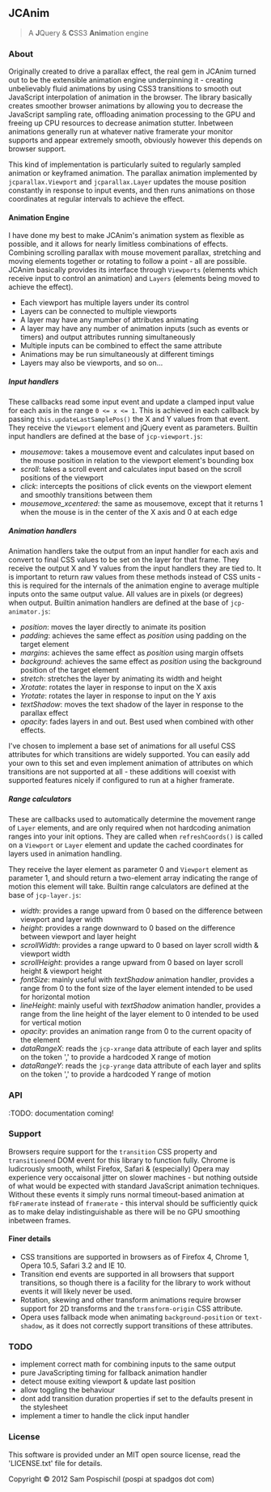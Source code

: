 ## JCAnim ##

> A **J**Query & **C**SS3 **Anim**ation engine

### About ###

Originally created to drive a parallax effect, the real gem in JCAnim turned out to be the extensible animation engine underpinning it - creating unbelievably fluid animations by using CSS3 transitions to smooth out JavaScript interpolation of animation in the browser. The library basically creates smoother browser animations by allowing you to decrease the JavaScript sampling rate, offloading animation processing to the GPU and freeing up CPU resources to decrease animation stutter. Inbetween animations generally run at whatever native framerate your monitor supports and appear extremely smooth, obviously however this depends on browser support.

This kind of implementation is particularly suited to regularly sampled animation or keyframed animation. The parallax animation implemented by `jcparallax.Viewport` and `jcparallax.Layer` updates the mouse position constantly in response to input events, and then runs animations on those coordinates at regular intervals to achieve the effect.

#### Animation Engine ####

I have done my best to make JCAnim's animation system as flexible as possible, and it allows for nearly limitless combinations of effects. Combining scrolling parallax with mouse movement parallax, stretching and moving elements together or rotating to follow a point - all are possible. JCAnim basically provides its interface through `Viewports` (elements which receive input to control an animation) and `Layers` (elements being moved to achieve the effect).

- Each viewport has multiple layers under its control
- Layers can be connected to multiple viewports
- A layer may have any mumber of attributes animating
- A layer may have any number of animation inputs (such as events or timers) and output attributes running simultaneously
- Multiple inputs can be combined to effect the same attribute
- Animations may be run simultaneously at different timings
- Layers may also be viewports, and so on...

##### Input handlers #####

These callbacks read some input event and update a clamped input value for each axis in the range `0 <= x <= 1`. This is achieved in each callback by passing `this.updateLastSamplePos()` the X and Y values from that event. They receive the `Viewport` element and jQuery event as parameters. Builtin input handlers are defined at the base of `jcp-viewport.js`:

- *mousemove*:				takes a mousemove event and calculates input based on the mouse position in relation to the viewport element's bounding box
- *scroll*:					takes a scroll event and calculates input based on the scroll positions of the viewport
- *click*:					intercepts the positions of click events on the viewport element and smoothly transitions between them
- *mousemove_xcentered*:	the same as mousemove, except that it returns 1 when the mouse is in the center of the X axis and 0 at each edge

##### Animation handlers #####

Animation handlers take the output from an input handler for each axis and convert to final CSS values to be set on the layer for that frame. They receive the output X and Y values from the input handlers they are tied to. It is important to return raw values from these methods instead of CSS units - this is required for the internals of the animation engine to average multiple inputs onto the same output value. All values are in pixels (or degrees) when output. Builtin animation handlers are defined at the base of `jcp-animator.js`:

- *position*:		moves the layer directly to animate its position
- *padding*:		achieves the same effect as *position* using padding on the target element
- *margins*:		achieves the same effect as *position* using margin offsets
- *background*:		achieves the same effect as *position* using the background position of the target element
- *stretch*:		stretches the layer by animating its width and height
- *Xrotate*:		rotates the layer in response to input on the X axis
- *Yrotate*:		rotates the layer in response to input on the Y axis
- *textShadow*:		moves the text shadow of the layer in response to the parallax effect
- *opacity*:		fades layers in and out. Best used when combined with other effects.

I've chosen to implement a base set of animations for all useful CSS attributes for which transitions are widely supported. You can easily add your own to this set and even implement animation of attributes on which transitions are not supported at all - these additions will coexist with supported features nicely if configured to run at a higher framerate.

##### Range calculators #####

These are callbacks used to automatically determine the movement range of `Layer` elements, and are only required when not hardcoding animation ranges into your init options. They are called when `refreshCoords()` is called on a `Viewport` or `Layer` element and update the cached coordinates for layers used in animation handling.

They receive the layer element as parameter 0 and `Viewport` element as parameter 1, and should return a two-element array indicating the range of motion this element will take. Builtin range calculators are defined at the base of `jcp-layer.js`:

- *width*:			provides a range upward from 0 based on the difference between viewport and layer width
- *height*: 		provides a range downward to 0 based on the difference between viewport and layer height
- *scrollWidth*:	provides a range upward to 0 based on layer scroll width & viewport width
- *scrollHeight*:	provides a range upward from 0 based on layer scroll height & viewport height
- *fontSize*:		mainly useful with *textShadow* animation handler, provides a range from 0 to the font size of the layer element intended to be used for horizontal motion
- *lineHeight*:		mainly useful with *textShadow* animation handler, provides a range from the line height of the layer element to 0 intended to be used for vertical motion
- *opacity*:		provides an animation range from 0 to the current opacity of the element
- *dataRangeX*:		reads the `jcp-xrange` data attribute of each layer and splits on the token ',' to provide a hardcoded X range of motion
- *dataRangeY*:		reads the `jcp-yrange` data attribute of each layer and splits on the token ',' to provide a hardcoded Y range of motion

### API ###

:TODO: documentation coming!

### Support ###

Browsers require support for the `transition` CSS property and `transitionend` DOM event for this library to function fully. Chrome is ludicrously smooth, whilst Firefox, Safari & (especially) Opera may experience very occaisonal jitter on slower machines - but nothing outside of what would be expected with standard JavaScript animation techniques. Without these events it simply runs normal timeout-based animation at `fbFramerate` instead of `framerate` - this interval should be sufficiently quick as to make delay indistinguishable as there will be no GPU smoothing inbetween frames.

#### Finer details ####

- CSS transitions are supported in browsers as of Firefox 4, Chrome 1, Opera 10.5, Safari 3.2 and IE 10.
- Transition end events are supported in all browsers that support transitions, so though there is a facility for the library to work without events it will likely never be used.
- Rotation, skewing and other transform animations require browser support for 2D transforms and the `transform-origin` CSS attribute.
- Opera uses fallback mode when animating `background-position` or `text-shadow`, as it does not correctly support transitions of these attributes.

### TODO ###

- implement correct math for combining inputs to the same output
- pure JavaScripting timing for fallback animation handler
- detect mouse exiting viewport & update last position
- allow toggling the behaviour
- dont add transition duration properties if set to the defaults present in the stylesheet
- implement a timer to handle the click input handler

### License ###

This software is provided under an MIT open source license, read the 'LICENSE.txt' file for details.

Copyright &copy; 2012 Sam Pospischil (pospi at spadgos dot com)
